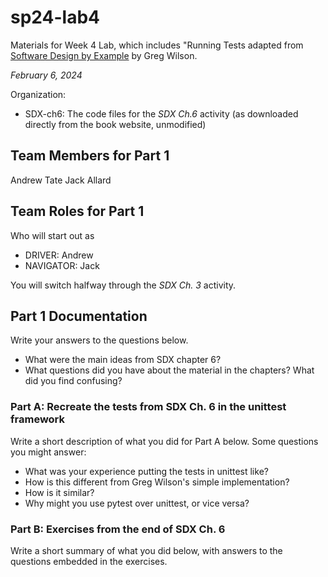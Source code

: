 # sp24-lab4
Materials for Week 4 Lab, which includes "Running Tests adapted from [Software Design by Example](https://third-bit.com/sdxpy/) by Greg Wilson.

_February 6, 2024_

Organization:
* SDX-ch6: The code files for the _SDX Ch.6_ activity (as downloaded directly from the book website, unmodified) 

## Team Members for Part 1
Andrew Tate
Jack Allard

## Team Roles for Part 1
Who will start out as
* DRIVER: Andrew
* NAVIGATOR: Jack

You will switch halfway through the _SDX Ch. 3_ activity.

## Part 1 Documentation

Write your answers to the questions below.

* What were the main ideas from SDX chapter 6?
* What questions did you have about the material in the chapters? What did you find confusing?

### Part A: Recreate the tests from SDX Ch. 6 in the unittest framework

Write a short description of what you did for Part A below. Some questions you might answer: 
* What was your experience putting the tests in unittest like? 
* How is this different from Greg Wilson's simple implementation? 
* How is it similar? 
* Why might you use pytest over unittest, or vice versa?

### Part B: Exercises from the end of SDX Ch. 6

Write a short summary of what you did below, with answers to the questions embedded in the exercises.
